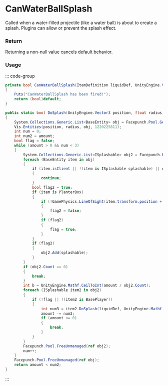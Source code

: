 # CanWaterBallSplash
<Badge type="info" text="Entity"/><Badge type="danger" text="Carbon Compatible"/><Badge type="warning" text="Oxide Compatible"/>
Called when a water-filled projectile (like a water ball) is about to create a splash. Plugins can allow or prevent the splash effect.

### Return
Returning a non-null value cancels default behavior.

### Usage
::: code-group
```csharp [Example]
private bool CanWaterBallSplash(ItemDefinition liquidDef, UnityEngine.Vector3 position, float radius, int amount)
{
	Puts("CanWaterBallSplash has been fired!");
	return (bool)default;
}
```
```csharp [Source — Assembly-CSharp @ WaterBall]
public static bool DoSplash(UnityEngine.Vector3 position, float radius, ItemDefinition liquidDef, int amount)
{
	System.Collections.Generic.List<BaseEntity> obj = Facepunch.Pool.Get<System.Collections.Generic.List<BaseEntity>>();
	Vis.Entities(position, radius, obj, 1220225811);
	int num = 0;
	int num2 = amount;
	bool flag = false;
	while (amount > 0 && num < 3)
	{
		System.Collections.Generic.List<ISplashable> obj2 = Facepunch.Pool.Get<System.Collections.Generic.List<ISplashable>>();
		foreach (BaseEntity item in obj)
		{
			if (item.isClient || !(item is ISplashable splashable) || obj2.Contains(splashable) || !splashable.WantsSplash(liquidDef, amount))
			{
				continue;
			}
			bool flag2 = true;
			if (item is PlanterBox)
			{
				if (!GamePhysics.LineOfSight(item.transform.position + new UnityEngine.Vector3(0f, 1f, 0f), position, 2097152))
				{
					flag2 = false;
				}
				if (flag2)
				{
					flag = true;
				}
			}
			if (flag2)
			{
				obj2.Add(splashable);
			}
		}
		if (obj2.Count == 0)
		{
			break;
		}
		int b = UnityEngine.Mathf.CeilToInt(amount / obj2.Count);
		foreach (ISplashable item2 in obj2)
		{
			if (!flag || !(item2 is BasePlayer))
			{
				int num3 = item2.DoSplash(liquidDef, UnityEngine.Mathf.Min(amount, b));
				amount -= num3;
				if (amount <= 0)
				{
					break;
				}
			}
		}
		Facepunch.Pool.FreeUnmanaged(ref obj2);
		num++;
	}
	Facepunch.Pool.FreeUnmanaged(ref obj);
	return amount < num2;
}

```
:::

